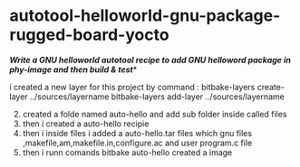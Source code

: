 # autotool-helloworld-gnu-package-rugged-board-yocto

*********Write a GNU helloworld autotool recipe to add GNU helloword package in phy-image and then build & test**********

i created a new layer for this project 
     by command :
              bitbake-layers create-layer ../sources/layername
              bitbake-layers add-layer ../sources/layername

2) created a folde named auto-hello and add sub folder inside called files
3) then i created a auto-hello recipie
4) then i inside files i added a auto-hello.tar files which gnu files ,makefile,am,makefile.in,configure.ac and user program.c file
5) then i runn comands bitbake auto-hello created a image
